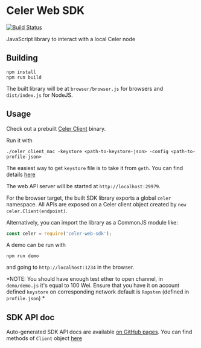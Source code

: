 # Celer Web SDK

[![Build Status](https://travis-ci.com/celer-network/Celer-Web-SDK.svg?token=DvaxasPgAzCzksHzA2ct&branch=master)](https://travis-ci.com/celer-network/Celer-Web-SDK)

JavaScript library to interact with a local Celer node

## Building

```
npm install
npm run build
```

The built library will be at `browser/browser.js` for browsers and
`dist/index.js` for NodeJS.

## Usage

Check out a prebuilt [Celer Client](https://github.com/celer-network/celer-client) binary.

Run it with

```
./celer_client_mac -keystore <path-to-keystore-json> -config <path-to-profile-json>
```

The easiest way to get `keystore` file is to take it from `geth`. You can find details [here](https://medium.com/@julien.maffre/what-is-an-ethereum-keystore-file-86c8c5917b97)

The web API server will be started at `http://localhost:29979`.

For the browser target, the built SDK library exports a global `celer`
namespace. All APIs are exposed on a Celer client object created by
`new celer.Client(endpoint)`.

Alternatively, you can import the library as a CommonJS module like:

```javascript
const celer = require('celer-web-sdk');
```

A demo can be run with

```
npm run demo
```
and going to `http://localhost:1234` in the browser.

*NOTE: You should have enough test ether to open channel, in `demo/demo.js` it's equal to 100 Wei. Ensure that you have it on account defined `keystore` on corresponding network default is `Ropsten` (defined in `profile.json`) *

## SDK API doc
Auto-generated SDK API docs are available [on GitHub pages](https://celer-network.github.io/Celer-Web-SDK/index.html).
You can find methods of `Client` object [here](https://celer-network.github.io/Celer-Web-SDK/classes/_client_.client.html)  

